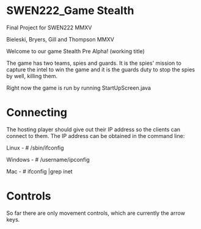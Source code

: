 # SWEN222_Game Stealth
Final Project for SWEN222 MMXV

Bieleski, Bryers, Gill and Thompson MMXV

Welcome to our game Stealth Pre Alpha! (working title)

The game has two teams, spies and guards. It is the spies' mission to capture the intel
to win the game and it is the guards duty to stop the spies by well, killing them.

Right now the game is run by running StartUpScreen.java

# Connecting

The hosting player should give out their IP address so the clients can connect to them.
The IP address can be obtained in the command line:
  
  Linux - # /sbin/ifconfig
  
  Windows - # /username/ipconfig
  
  Mac - # ifconfig |grep inet
  
# Controls

So far there are only movement controls, which are currently the arrow keys.




